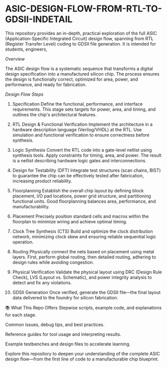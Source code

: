# ASIC-DESIGN-FLOW-FROM-RTL-TO-GDSII-INDETAIL
This repository provides an in-depth, practical exploration of the full ASIC (Application-Specific Integrated Circuit) design flow, spanning from RTL (Register Transfer Level) coding to GDSII file generation. It is intended for students, engineers,

*Overview* 

The ASIC design flow is a systematic sequence that transforms a digital design specification into a manufactured silicon chip. The process ensures the design is functionally correct, optimized for area, power, and performance, and ready for fabrication.

*Design Flow Steps*
1. Specification
Define the functional, performance, and interface requirements. This stage sets targets for power, area, and timing, and outlines the chip's architectural features.

2. RTL Design & Functional Verification
Implement the architecture in a hardware description language (Verilog/VHDL) at the RTL. Use simulation and functional verification to ensure correctness before synthesis.

3. Logic Synthesis
Convert the RTL code into a gate-level netlist using synthesis tools. Apply constraints for timing, area, and power. The result is a netlist describing hardware logic gates and interconnections.

4. Design for Testability (DFT)
Integrate test structures (scan chains, BIST) to guarantee the chip can be effectively tested after fabrication, increasing product reliability.

5. Floorplanning
Establish the overall chip layout by defining block placement, I/O pad locations, power grid structure, and partitioning functional units. Good floorplanning balances area, performance, and manufacturability.

6. Placement
Precisely position standard cells and macros within the floorplan to minimize wiring and achieve optimal timing.

7. Clock Tree Synthesis (CTS)
Build and optimize the clock distribution network, minimizing clock skew and ensuring reliable sequential logic operation.

8. Routing
Physically connect the nets based on placement using metal layers. First, perform global routing, then detailed routing, adhering to design rules while avoiding congestion.

9. Physical Verification
Validate the physical layout using DRC (Design Rule Check), LVS (Layout vs. Schematic), and power integrity analysis to detect and fix any violations.

10. GDSII Generation
Once verified, generate the GDSII file—the final layout data delivered to the foundry for silicon fabrication.

📚 What This Repo Offers
Stepwise scripts, example code, and explanations for each stage.

Common issues, debug tips, and best practices.

Reference guides for tool usage and interpreting results.

Example testbenches and design files to accelerate learning.

Explore this repository to deepen your understanding of the complete ASIC design flow—from the first line of code to a manufacturable chip blueprint.
